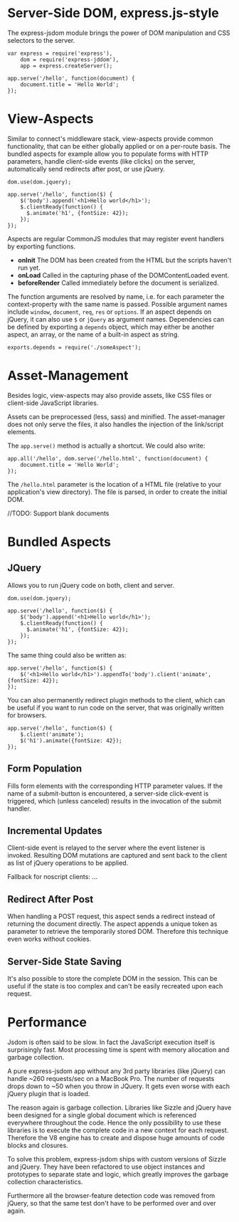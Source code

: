 Server-Side DOM, express.js-style
=================================

The express-jsdom module brings the power of DOM manipulation and CSS selectors to the server.

    var express = require('express'),
        dom = require('express-jddom'),
        app = express.createServer();

    app.serve('/hello', function(document) {
        document.title = 'Hello World';
    });

View-Aspects
============

Similar to connect's middleware stack, view-aspects provide common functionality, that can be either globally applied or on a per-route basis. The bundled aspects for example allow you to populate forms with HTTP parameters, handle client-side events (like clicks) on the server, automatically send redirects after post, or use jQuery.

    dom.use(dom.jquery);

    app.serve('/hello', function($) {
        $('body').append('<h1>Hello world</h1>');
        $.clientReady(function() {
          $.animate('h1', {fontSize: 42});
        });
    });

Aspects are regular CommonJS modules that may register event handlers by exporting functions. 

* __onInit__ The DOM has been created from the HTML but the scripts haven't run yet.
* __onLoad__ Called in the capturing phase of the DOMContentLoaded event.
* __beforeRender__ Called immediately before the document is serialized.

The function arguments are resolved by name, i.e. for each parameter the context-property with the same name is passed. 
Possible argument names include `window`, `document`, `req`, `res` or `options`. If an aspect depends on jQuery, it can also use `$` or `jQuery` as argument names. Dependencies can be defined by exporting a `depends` object, which may either be another aspect, an array, or the name of a built-in aspect as string.

    exports.depends = require('./someAspect');

Asset-Management
================

Besides logic, view-aspects may also provide assets, like CSS files or client-side JavaScript libraries.

Assets can be preprocessed (less, sass) and minified.
The asset-manager does not only serve the files, it also handles the injection of the link/script elements.   



The `app.serve()` method is actually a shortcut. We could also write:

    app.all('/hello', dom.serve('/hello.html', function(document) {
        document.title = 'Hello World';
    });

The `/hello.html` parameter is the location of a HTML file (relative to your application's view directory). The file is parsed, in order to create the initial DOM.

//TODO: Support blank documents



Bundled Aspects
===============

## JQuery

Allows you to run jQuery code on both, client and server.

    dom.use(dom.jquery);

    app.serve('/hello', function($) {
        $('body').append('<h1>Hello world</h1>');
        $.clientReady(function() {
          $.animate('h1', {fontSize: 42});
        });
    });

The same thing could also be written as:

    app.serve('/hello', function($) {
        $('<h1>Hello world</h1>').appendTo('body').client('animate', {fontSize: 42});
    });

You can also permanently redirect plugin methods to the client, which can be useful if you want to run code on the server, that was originally written for browsers.

    app.serve('/hello', function($) {
        $.client('animate');
        $('h1').animate({fontSize: 42});
    });

## Form Population

Fills form elements with the corresponding HTTP parameter values. If the name of a submit-button is encountered, a server-side click-event is triggered, which (unless canceled) results in the invocation of the submit handler.

## Incremental Updates

Client-side event is relayed to the server where the event listener is invoked. Resulting DOM mutations are captured and sent back to the client as list of jQuery operations to be applied.

Fallback for noscript clients:
...

## Redirect After Post

When handling a POST request,  this aspect sends a redirect instead of returning the document directly. The aspect appends a unique token as parameter to retrieve the temporarily stored DOM. Therefore this technique even works without cookies.

## Server-Side State Saving

It's also possible to store the complete DOM in the session. This can be useful if the state is too complex and can't be easily recreated upon each request.


Performance
===========

Jsdom is often said to be slow. In fact the JavaScript execution itself is surprisingly fast. Most processing time is spent with memory allocation and garbage collection.

A pure express-jsdom app without any 3rd party libraries (like jQuery) can handle ~260 requests/sec on a MacBook Pro. The number of requests drops down to ~50 when you throw in JQuery. It gets even worse with each jQuery plugin that is loaded.

The reason again is garbage collection. Libraries like Sizzle and jQuery have been designed for a single global document which is referenced everywhere throughout the code. Hence the only possibility to use these libraries is to execute the complete code in a new context for each request. Therefore the V8 engine has to create and dispose huge amounts of code blocks and closures.

To solve this problem, express-jsdom ships with custom versions of Sizzle and jQuery. They have been refactored to use object instances and prototypes to separate state and logic, which greatly improves the garbage collection characteristics.

Furthermore all the browser-feature detection code was removed from jQuery, so that the same test don't have to be performed over and over again.
